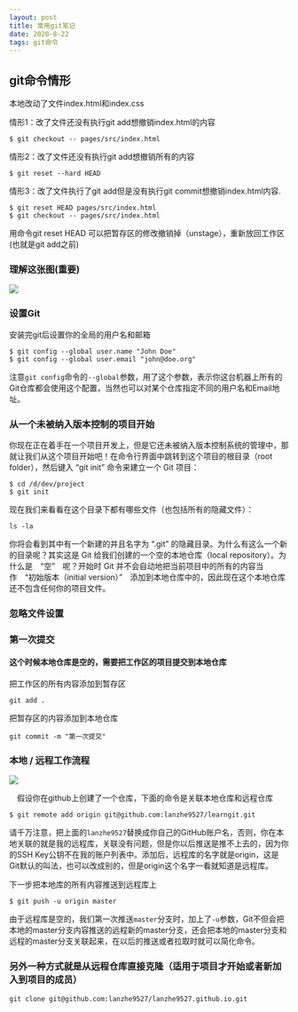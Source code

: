 ```yaml
---
layout: post
title: 常用git笔记
date: 2020-8-22 
tags: git命令   
---
```



##  git命令情形

本地改动了文件index.html和index.css

情形1：改了文件还没有执行git add想撤销index.html的内容
```
$ git checkout -- pages/src/index.html

```

情形2：改了文件还没有执行git add想撤销所有的内容
```
$ git reset --hard HEAD

```
情形3：改了文件执行了git add但是没有执行git commit想撤销index.html内容.
```
$ git reset HEAD pages/src/index.html
$ git checkout -- pages/src/index.html

```
用命令git reset HEAD <file>可以把暂存区的修改撤销掉（unstage），重新放回工作区(也就是git add之前)











### 理解这张图(重要)
![](https://www.git-tower.com/learn/media/pages/git/ebook/cn/command-line/basics/working-on-your-project/452967006-1597909835/staging-area-file-status.png)
###  设置Git
安装完git后设置你的全局的用户名和邮箱
```
$ git config --global user.name "John Doe"
$ git config --global user.email "john@doe.org"

```
注意`git config`命令的`--global`参数，用了这个参数，表示你这台机器上所有的Git仓库都会使用这个配置，当然也可以对某个仓库指定不同的用户名和Email地址。

### 从一个未被纳入版本控制的项目开始
你现在正在着手在一个项目开发上，但是它还未被纳入版本控制系统的管理中，那就让我们从这个项目开始吧！在命令行界面中跳转到这个项目的根目录（root folder），然后键入 “git init” 命令来建立一个 Git 项目：
```
$ cd /d/dev/project
$ git init

```
现在我们来看看在这个目录下都有哪些文件（也包括所有的隐藏文件）：
```
ls -la

```
你将会看到其中有一个新建的并且名字为 “.git” 的隐藏目录。为什么有这么一个新的目录呢？其实这是 Git 给我们创建的一个空的本地仓库（local repository）。为什么是　“空”　呢？开始时 Git 并不会自动地把当前项目中的所有的内容当作　“初始版本（initial version）”　添加到本地仓库中的，因此现在这个本地仓库还不包含任何你的项目文件。
### 忽略文件设置

### 第一次提交
####  这个时候本地仓库是空的，需要把工作区的项目提交到本地仓库
把工作区的所有内容添加到暂存区
```
git add .
```
把暂存区的内容添加到本地仓库
```
git commit -m "第一次提交"
```
### 本地 / 远程工作流程
![](https://www.git-tower.com/learn/media/pages/git/ebook/cn/command-line/remote-repositories/introduction/-1045933932-1597909835/basic-remote-workflow.png)

　假设你在github上创建了一个仓库，下面的命令是关联本地仓库和远程仓库
```
$ git remote add origin git@github.com:lanzhe9527/learngit.git

```

请千万注意，把上面的`lanzhe9527`替换成你自己的GitHub账户名，否则，你在本地关联的就是我的远程库，关联没有问题，但是你以后推送是推不上去的，因为你的SSH Key公钥不在我的账户列表中。添加后，远程库的名字就是origin，这是Git默认的叫法，也可以改成别的，但是origin这个名字一看就知道是远程库。


 下一步把本地库的所有内容推送到远程库上
```
$ git push -u origin master
```
由于远程库是空的，我们第一次推送`master`分支时，加上了`-u`参数，Git不但会把本地的master分支内容推送的远程新的master分支，还会把本地的master分支和远程的master分支关联起来，在以后的推送或者拉取时就可以简化命令。

### 另外一种方式就是从远程仓库直接克隆（适用于项目才开始或者新加入到项目的成员）

```
git clone git@github.com:lanzhe9527/lanzhe9527.github.io.git
```
